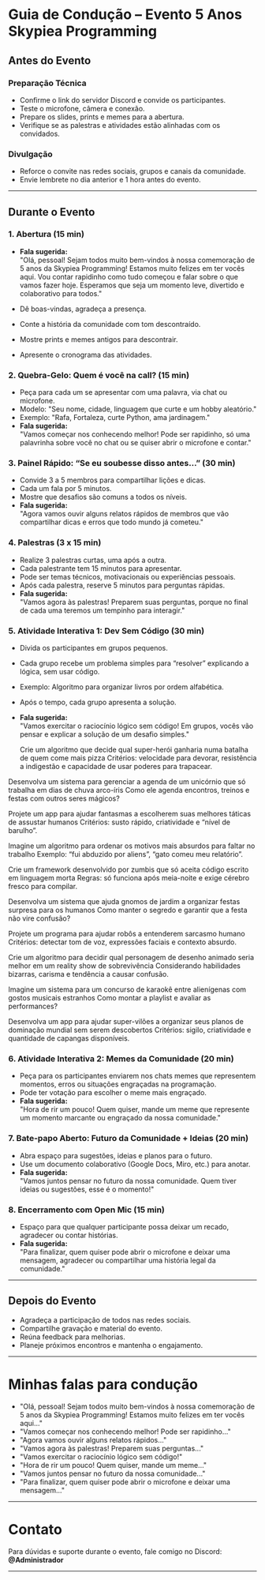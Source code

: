  # Guia de Condução – Evento 5 Anos Skypiea Programming

## Antes do Evento

### Preparação Técnica
- Confirme o link do servidor Discord e convide os participantes.
- Teste o microfone, câmera e conexão.
- Prepare os slides, prints e memes para a abertura.
- Verifique se as palestras e atividades estão alinhadas com os convidados.

### Divulgação
- Reforce o convite nas redes sociais, grupos e canais da comunidade.
- Envie lembrete no dia anterior e 1 hora antes do evento.

---

## Durante o Evento

### 1. Abertura (15 min)
- **Fala sugerida:**  
  "Olá, pessoal! Sejam todos muito bem-vindos à nossa comemoração de 5 anos da Skypiea Programming! Estamos muito felizes em ter vocês aqui. Vou contar rapidinho como tudo começou e falar sobre o que vamos fazer hoje. Esperamos que seja um momento leve, divertido e colaborativo para todos."

- Dê boas-vindas, agradeça a presença.
- Conte a história da comunidade com tom descontraído.
- Mostre prints e memes antigos para descontrair.
- Apresente o cronograma das atividades.

### 2. Quebra-Gelo: Quem é você na call? (15 min)
- Peça para cada um se apresentar com uma palavra, via chat ou microfone.
- Modelo: "Seu nome, cidade, linguagem que curte e um hobby aleatório."
- Exemplo: "Rafa, Fortaleza, curte Python, ama jardinagem."
- **Fala sugerida:**  
  "Vamos começar nos conhecendo melhor! Pode ser rapidinho, só uma palavrinha sobre você no chat ou se quiser abrir o microfone e contar."

### 3. Painel Rápido: “Se eu soubesse disso antes...” (30 min)
- Convide 3 a 5 membros para compartilhar lições e dicas.
- Cada um fala por 5 minutos.
- Mostre que desafios são comuns a todos os níveis.
- **Fala sugerida:**  
  "Agora vamos ouvir alguns relatos rápidos de membros que vão compartilhar dicas e erros que todo mundo já cometeu."

### 4. Palestras (3 x 15 min)
- Realize 3 palestras curtas, uma após a outra.
- Cada palestrante tem 15 minutos para apresentar.
- Pode ser temas técnicos, motivacionais ou experiências pessoais.
- Após cada palestra, reserve 5 minutos para perguntas rápidas.
- **Fala sugerida:**  
  "Vamos agora às palestras! Preparem suas perguntas, porque no final de cada uma teremos um tempinho para interagir."

### 5. Atividade Interativa 1: Dev Sem Código (30 min)
- Divida os participantes em grupos pequenos.
- Cada grupo recebe um problema simples para “resolver” explicando a lógica, sem usar código.
- Exemplo: Algoritmo para organizar livros por ordem alfabética.
- Após o tempo, cada grupo apresenta a solução.
- **Fala sugerida:**  
  "Vamos exercitar o raciocínio lógico sem código! Em grupos, vocês vão pensar e explicar a solução de um desafio simples."

  Crie um algoritmo que decide qual super-herói ganharia numa batalha de quem come mais pizza
Critérios: velocidade para devorar, resistência a indigestão e capacidade de usar poderes para trapacear.

Desenvolva um sistema para gerenciar a agenda de um unicórnio que só trabalha em dias de chuva arco-íris
Como ele agenda encontros, treinos e festas com outros seres mágicos?

Projete um app para ajudar fantasmas a escolherem suas melhores táticas de assustar humanos
Critérios: susto rápido, criatividade e “nível de barulho”.

Imagine um algoritmo para ordenar os motivos mais absurdos para faltar no trabalho
Exemplo: “fui abduzido por aliens”, “gato comeu meu relatório”.

Crie um framework desenvolvido por zumbis que só aceita código escrito em linguagem morta
Regras: só funciona após meia-noite e exige cérebro fresco para compilar.

Desenvolva um sistema que ajuda gnomos de jardim a organizar festas surpresa para os humanos
Como manter o segredo e garantir que a festa não vire confusão?

Projete um programa para ajudar robôs a entenderem sarcasmo humano
Critérios: detectar tom de voz, expressões faciais e contexto absurdo.

Crie um algoritmo para decidir qual personagem de desenho animado seria melhor em um reality show de sobrevivência
Considerando habilidades bizarras, carisma e tendência a causar confusão.

Imagine um sistema para um concurso de karaokê entre alienígenas com gostos musicais estranhos
Como montar a playlist e avaliar as performances?

Desenvolva um app para ajudar super-vilões a organizar seus planos de dominação mundial sem serem descobertos
Critérios: sigilo, criatividade e quantidade de capangas disponíveis.

### 6. Atividade Interativa 2: Memes da Comunidade (20 min)
- Peça para os participantes enviarem nos chats memes que representem momentos, erros ou situações engraçadas na programação.
- Pode ter votação para escolher o meme mais engraçado.
- **Fala sugerida:**  
  "Hora de rir um pouco! Quem quiser, mande um meme que represente um momento marcante ou engraçado da nossa comunidade."

### 7. Bate-papo Aberto: Futuro da Comunidade + Ideias (20 min)
- Abra espaço para sugestões, ideias e planos para o futuro.
- Use um documento colaborativo (Google Docs, Miro, etc.) para anotar.
- **Fala sugerida:**  
  "Vamos juntos pensar no futuro da nossa comunidade. Quem tiver ideias ou sugestões, esse é o momento!"

### 8. Encerramento com Open Mic (15 min)
- Espaço para que qualquer participante possa deixar um recado, agradecer ou contar histórias.
- **Fala sugerida:**  
  "Para finalizar, quem quiser pode abrir o microfone e deixar uma mensagem, agradecer ou compartilhar uma história legal da comunidade."

---

## Depois do Evento

- Agradeça a participação de todos nas redes sociais.
- Compartilhe gravação e material do evento.
- Reúna feedback para melhorias.
- Planeje próximos encontros e mantenha o engajamento.

---

# Minhas falas para condução

- "Olá, pessoal! Sejam todos muito bem-vindos à nossa comemoração de 5 anos da Skypiea Programming! Estamos muito felizes em ter vocês aqui..."
- "Vamos começar nos conhecendo melhor! Pode ser rapidinho..."
- "Agora vamos ouvir alguns relatos rápidos..."
- "Vamos agora às palestras! Preparem suas perguntas..."
- "Vamos exercitar o raciocínio lógico sem código!"
- "Hora de rir um pouco! Quem quiser, mande um meme..."
- "Vamos juntos pensar no futuro da nossa comunidade..."
- "Para finalizar, quem quiser pode abrir o microfone e deixar uma mensagem..."

---

# Contato

Para dúvidas e suporte durante o evento, fale comigo no Discord: **@Administrador**

---

